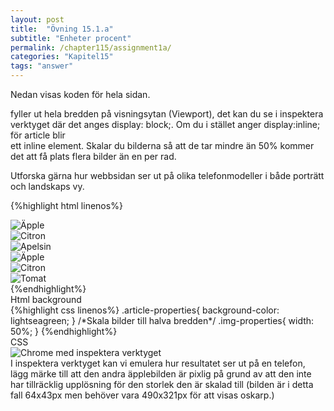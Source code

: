 ```yaml
---
layout: post
title:  "Övning 15.1.a"
subtitle: "Enheter procent"
permalink: /chapter115/assignment1a/
categories: "Kapitel15"
tags: "answer"
---
```

Nedan visas koden för hela sidan. <article> fyller ut hela bredden på visningsytan (Viewport), det kan du se i inspektera verktyget där det anges display: block;. Om du i stället anger display:inline; för article blir <article> ett inline element. Skalar du bilderna så att de tar mindre än 50% kommer det att få plats flera bilder än en per rad.  

Utforska gärna hur webbsidan ser ut på olika telefonmodeller i både porträtt och landskaps vy.

{%highlight html linenos%}
<!DOCTYPE html>
<html lang="sv">
<head>
  <meta charset="utf-8">
  <meta name="description" content="Mall">
  <meta name="author" content="fnamn enamn">
  <link rel="stylesheet" href="style.css">
  <title>Uppgift 14.1.a</title>
</head>
<body>
  <main>
    <section class="section-properties">
      <article class="article-properties">
        <img class="img-properties" src="images/fruit-apple.jpg" alt="Äpple">
      </article>
      <article class="article-properties">
        <img class="img-properties" src="images/fruit-apple-th.png" alt="Citron">
      </article>
      <article class="article-properties">
        <img class="img-properties" src="images/fruit-orange.jpg" alt="Apelsin">
      </article>
      <article class="article-properties">
        <img class="img-properties" src="images/fruit-orange-th.jpg" alt="Äpple">
      </article>
      <article class="article-properties">
        <img class="img-properties" src="images/fruit-tomatoes-th.jpg" alt="Citron">
      </article>
      <article class="article-properties">
        <img class="img-properties" src="images/fruit-tomato.jpg" alt="Tomat">
      </article>
    </section>
  </main>
</body>
</html>
{%endhighlight%}
<figcaption>Html background</figcaption>
{%highlight css linenos%}
.article-properties{
  background-color: lightseagreen;
}
/*Skala bilder till halva bredden*/
.img-properties{
    width: 50%;
}
{%endhighlight%}
<figcaption>CSS</figcaption>
<img src="{{ site.url | append:site.baseurl}}/assets/images/chapter15-assignment1a.PNG" alt="Chrome med inspektera verktyget"/>
<figcaption>I inspektera verktyget kan vi emulera hur resultatet ser ut på en telefon, lägg märke till att den andra äpplebilden är pixlig på grund av att den inte har tillräcklig upplösning för den storlek den är skalad till (bilden är i detta fall 64x43px men behöver vara 490x321px för att visas oskarp.) </figcaption>
